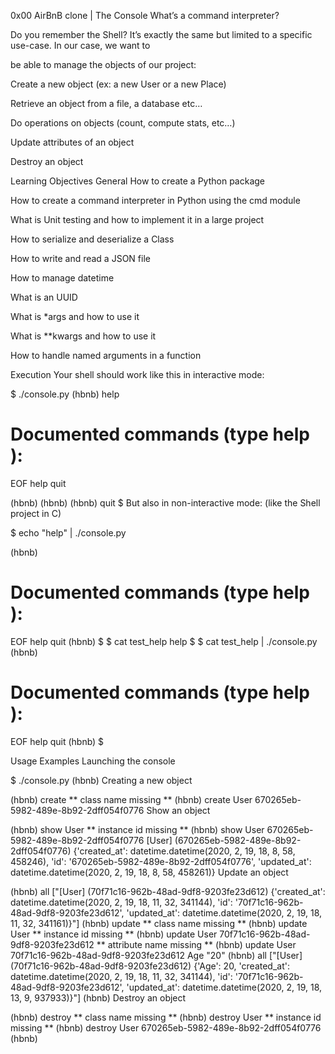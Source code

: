 0x00 AirBnB clone | The Console
What’s a command interpreter?

Do you remember the Shell? It’s exactly the same but limited to a specific use-case. In our case, we want to

be able to manage the objects of our project:

Create a new object (ex: a new User or a new Place)

Retrieve an object from a file, a database etc…

Do operations on objects (count, compute stats, etc…)

Update attributes of an object

Destroy an object

Learning Objectives
General
How to create a Python package

How to create a command interpreter in Python using the cmd module

What is Unit testing and how to implement it in a large project

How to serialize and deserialize a Class

How to write and read a JSON file

How to manage datetime

What is an UUID

What is *args and how to use it

What is **kwargs and how to use it

How to handle named arguments in a function

Execution
Your shell should work like this in interactive mode:

$ ./console.py
(hbnb) help

Documented commands (type help <topic>):
========================================
EOF help quit

(hbnb)
(hbnb)
(hbnb) quit
$
But also in non-interactive mode: (like the Shell project in C)

$ echo "help" | ./console.py

(hbnb)

Documented commands (type help <topic>):
========================================

EOF help quit
(hbnb)
$
$ cat test_help
help
$
$ cat test_help | ./console.py
(hbnb)

  
Documented commands (type help <topic>):
========================================
EOF help quit
(hbnb)
$

Usage Examples
Launching the console

$ ./console.py
(hbnb) 
Creating a new object

(hbnb) create
** class name missing **
(hbnb) create User
670265eb-5982-489e-8b92-2dff054f0776
Show an object

(hbnb) show User
** instance id missing **
(hbnb) show User 670265eb-5982-489e-8b92-2dff054f0776
[User] (670265eb-5982-489e-8b92-2dff054f0776) {'created_at': datetime.datetime(2020, 2, 19, 18, 8, 58, 458246), 'id': '670265eb-5982-489e-8b92-2dff054f0776', 'updated_at': datetime.datetime(2020, 2, 19, 18, 8, 58, 458261)}
Update an object

(hbnb) all
["[User] (70f71c16-962b-48ad-9df8-9203fe23d612) {'created_at': datetime.datetime(2020, 2, 19, 18, 11, 32, 341144), 'id': '70f71c16-962b-48ad-9df8-9203fe23d612', 'updated_at': datetime.datetime(2020, 2, 19, 18, 11, 32, 341161)}"]
(hbnb) update
** class name missing **
(hbnb) update User
** instance id missing **
(hbnb) update User 70f71c16-962b-48ad-9df8-9203fe23d612
** attribute name missing **
(hbnb) update User 70f71c16-962b-48ad-9df8-9203fe23d612  Age "20"
(hbnb) all
["[User] (70f71c16-962b-48ad-9df8-9203fe23d612) {'Age': 20, 'created_at': datetime.datetime(2020, 2, 19, 18, 11, 32, 341144), 'id': '70f71c16-962b-48ad-9df8-9203fe23d612', 'updated_at': datetime.datetime(2020, 2, 19, 18, 13, 9, 937933)}"]
(hbnb)
Destroy an object

(hbnb) destroy
** class name missing **
(hbnb) destroy User
** instance id missing **
(hbnb) destroy User 670265eb-5982-489e-8b92-2dff054f0776
(hbnb)
